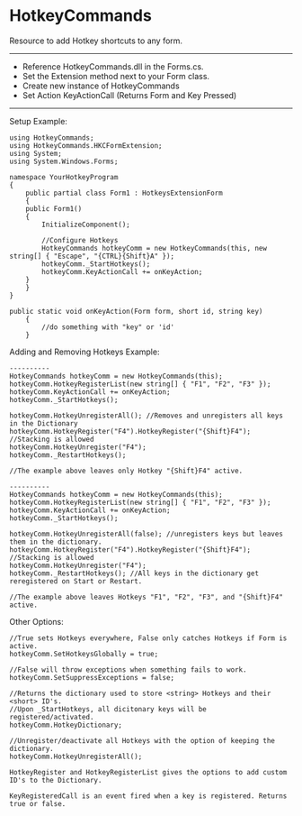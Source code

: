 # HotkeyCommands
Resource to add Hotkey shortcuts to any form.
________________________________________________________________

- Reference HotkeyCommands.dll in the Forms.cs.
- Set the Extension method next to your Form class.
- Create new instance of HotkeyCommands
- Set Action KeyActionCall (Returns Form and Key Pressed)
________________________________________________________________

Setup Example:

	using HotkeyCommands;
	using HotkeyCommands.HKCFormExtension;
	using System;
	using System.Windows.Forms;

	namespace YourHotkeyProgram
	{
	    public partial class Form1 : HotkeysExtensionForm
	    {
		public Form1()
		{
		    InitializeComponent();

		    //Configure Hotkeys
		    HotkeyCommands hotkeyComm = new HotkeyCommands(this, new string[] { "Escape", "{CTRL}{Shift}A" });
		    hotkeyComm._StartHotkeys();
		    hotkeyComm.KeyActionCall += onKeyAction;
		}
	    }
	}
	
	public static void onKeyAction(Form form, short id, string key)
        {
            //do something with "key" or 'id'
        }

Adding and Removing Hotkeys Example:

	----------
	HotkeyCommands hotkeyComm = new HotkeyCommands(this);
	hotkeyComm.HotkeyRegisterList(new string[] { "F1", "F2", "F3" });
	hotkeyComm.KeyActionCall += onKeyAction;
	hotkeyComm._StartHotkeys();
	
	hotkeyComm.HotkeyUnregisterAll(); //Removes and unregisters all keys in the Dictionary
	hotkeyComm.HotkeyRegister("F4").HotkeyRegister("{Shift}F4"); //Stacking is allowed
	hotkeyComm.HotkeyUnregister("F4");
	hotkeyComm._RestartHotkeys();
	
	//The example above leaves only Hotkey "{Shift}F4" active.
	
	----------
	HotkeyCommands hotkeyComm = new HotkeyCommands(this);
	hotkeyComm.HotkeyRegisterList(new string[] { "F1", "F2", "F3" });
	hotkeyComm.KeyActionCall += onKeyAction;
	hotkeyComm._StartHotkeys();
	
	hotkeyComm.HotkeyUnregisterAll(false); //unregisters keys but leaves them in the dictionary.
	hotkeyComm.HotkeyRegister("F4").HotkeyRegister("{Shift}F4"); //Stacking is allowed
	hotkeyComm.HotkeyUnregister("F4");
	hotkeyComm._RestartHotkeys(); //All keys in the dictionary get reregistered on Start or Restart.
	
	//The example above leaves Hotkeys "F1", "F2", "F3", and "{Shift}F4" active.


Other Options:
	
	//True sets Hotkeys everywhere, False only catches Hotkeys if Form is active.
	hotkeyComm.SetHotkeysGlobally = true;
	
	//False will throw exceptions when something fails to work.
	hotkeyComm.SetSuppressExceptions = false;
	
	//Returns the dictionary used to store <string> Hotkeys and their <short> ID's.
	//Upon _StartHotkeys, all dicitonary keys will be registered/activated.
	hotkeyComm.HotkeyDictionary;
	
	//Unregister/deactivate all Hotkeys with the option of keeping the dictionary.
	hotkeyComm.HotkeyUnregisterAll();
	
	HotkeyRegister and HotkeyRegisterList gives the options to add custom ID's to the Dictionary.
	
	KeyRegisteredCall is an event fired when a key is registered. Returns true or false.
	
